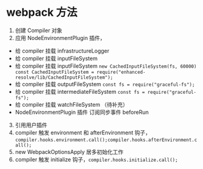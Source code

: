 # webpack 方法

1. 创建 Compiler 对象
2. 应用 NodeEnvironmentPlugin 插件，
  + 给 compiler 挂载 infrastructureLogger 
  + 给 compiler 挂载 inputFileSystem
  + 给 compiler 挂载 inputFileSystem `new CachedInputFileSystem(fs, 60000) const CachedInputFileSystem = require("enhanced-resolve/lib/CachedInputFileSystem");`
  + 给 compiler 挂载 outputFileSystem `const fs = require("graceful-fs");`
  + 给 compiler 挂载 intermediateFileSystem `const fs = require("graceful-fs");`
  + 给 compiler 挂载 watchFileSystem （待补充）
  + NodeEnvironmentPlugin 插件 订阅同步事件 beforeRun
3. 引用用户插件
4. compiler 触发 environment 和 afterEnvironment 钩子，`compiler.hooks.environment.call();compiler.hooks.afterEnvironment.call();`
5. new WebpackOptionsApply 居多初始化工作
6. compiler 触发 initialize 钩子，`compiler.hooks.initialize.call();`